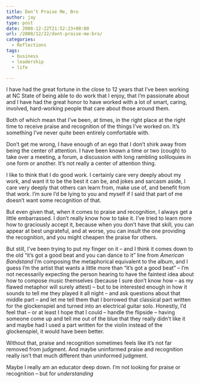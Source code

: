 ```yaml
---
title: Don’t Praise Me, Bro
author: jay
type: post
date: 2008-12-22T21:52:23+00:00
url: /2008/12/22/dont-praise-me-bro/
categories:
  - Reflections
tags:
  - business
  - leadership
  - life

---
```

I have had the great fortune in the close to 12 years that I’ve been working at NC State of being able to do work that I enjoy, that I’m passionate about and I have had the great honor to have worked with a lot of smart, caring, involved, hard-working people that care about those around them.

Both of which mean that I’ve been, at times, in the right place at the right time to receive praise and recognition of the things I’ve worked on. It’s something I’ve never quite been entirely comfortable with.

Don’t get me wrong, I have enough of an ego that I don’t shirk away from being the center of attention. I have been known a time or two (cough) to take over a meeting, a forum, a discussion with long rambling soliloquies in one form or another. It’s not really a center of attention thing.

I like to think that I do good work. I certainly care very deeply about my work, and want it to be the best it can be, and jokes and sarcasm aside, I care very deeply that others can learn from, make use of, and benefit from that work. I’m sure I’d be lying to you and myself if I said that part of me doesn’t want some recognition of that.

But even given that, when it comes to praise and recognition, I always get a little embarrassed. I don’t really know how to take it. I’ve tried to learn more how to graciously accept it, because when you don’t have that skill, you can appear at best ungrateful, and at worse, you can insult the one providing the recognition, and you might cheapen the praise for others.

But still, I’ve been trying to put my finger on it &#8211; and I think it comes down to the old “it’s got a good beat and you can dance to it” line from _American Bandstand_ I’m composing the metaphorical equivalent to the album, and I guess I’m the artist that wants a little more than “it’s got a good beat” &#8211; I’m not necessarily expecting the person hearing to have the faintest idea about how to compose music themselves (because I sure don’t know how &#8211; as my flawed metaphor will surely attest) &#8211; but to be interested enough in how it sounds to tell me they played it all night &#8211; and ask questions about that middle part &#8211; and let me tell them that I borrowed that classical part written for the glockenspiel and turned into an electrical guitar solo. Honestly, I’d feel that &#8211; or at least I hope that I could &#8211; handle the flipside &#8211; having someone come up and tell me out of the blue that they really didn’t like it and maybe had I used a part written for the violin instead of the glockenspiel, it would have been better.

Without that, praise and recognition sometimes feels like it’s not far removed from judgment. And maybe uninformed praise and recognition really isn’t that much different than uninformed judgment.

Maybe I really am an educator deep down. I’m not looking for praise or recognition &#8211; but for _understanding_